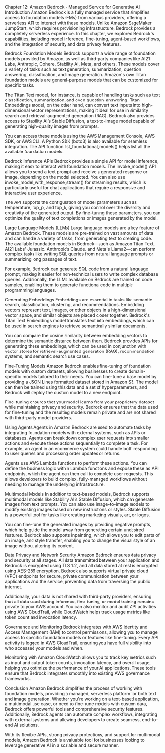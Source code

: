 Chapter 12: Amazon Bedrock - Managed Service for Generative AI
Introduction
Amazon Bedrock is a fully managed service that simplifies access to foundation models (FMs) from various providers, offering a serverless API to interact with these models. Unlike Amazon SageMaker JumpStart, which requires provisioning infrastructure, Bedrock provides a completely serverless experience. In this chapter, we explored Bedrock's capabilities, including model inference, fine-tuning, agent-based workflows, and the integration of security and data privacy features.

Bedrock Foundation Models
Bedrock supports a wide range of foundation models provided by Amazon, as well as third-party companies like AI21 Labs, Anthropic, Cohere, Stability AI, Meta, and others. These models cover a variety of tasks such as text generation, summarization, question answering, classification, and image generation. Amazon's own Titan foundation models are general-purpose models that can be customized for specific tasks.

The Titan Text model, for instance, is capable of handling tasks such as text classification, summarization, and even question-answering. Titan Embeddings model, on the other hand, can convert text inputs into high-dimensional vector representations, making it ideal for use in similarity search and retrieval-augmented generation (RAG). Bedrock also provides access to Stability AI’s Stable Diffusion, a text-to-image model capable of generating high-quality images from prompts.

You can access these models using the AWS Management Console, AWS SDK, or AWS CLI. A Python SDK (boto3) is also available for seamless integration. The API function list_foundational_models() helps list all the available foundation models.

Bedrock Inference APIs
Bedrock provides a simple API for model inference, making it easy to interact with foundation models. The invoke_model() API allows you to send a text prompt and receive a generated response or image, depending on the model selected. You can also use invoke_model_with_response_stream() for streaming results, which is particularly useful for chat applications that require a responsive and interactive user experience.

The API supports the configuration of model parameters such as temperature, top_p, and top_k, giving you control over the diversity and creativity of the generated output. By fine-tuning these parameters, you can optimize the quality of text completions or images generated by the model.

Large Language Models (LLMs)
Large language models are a key feature of Amazon Bedrock. These models are pre-trained on vast amounts of data and can handle a variety of tasks, from generating text to creating code. The available foundation models in Bedrock—such as Amazon Titan Text, AI21 Labs' Jurassic, Anthropic’s Claude, and Meta's Llama2—can perform complex tasks like writing SQL queries from natural language prompts or summarizing long passages of text.

For example, Bedrock can generate SQL code from a natural language prompt, making it easier for non-technical users to write complex database queries. Additionally, the LLMs available on Bedrock are trained on code samples, enabling them to generate functional code in multiple programming languages.

Generating Embeddings
Embeddings are essential in tasks like semantic search, classification, clustering, and recommendations. Embedding vectors represent text, images, or other objects in a high-dimensional vector space, and similar objects are placed closer together. Bedrock's Titan Text Embeddings model translates text into embeddings, which can be used in search engines to retrieve semantically similar documents.

You can compare the cosine similarity between embedding vectors to determine the semantic distance between them. Bedrock provides APIs for generating these embeddings, which can be used in conjunction with vector stores for retrieval-augmented generation (RAG), recommendation systems, and semantic search use cases.

Fine-Tuning Models
Amazon Bedrock enables fine-tuning of foundation models with custom datasets, allowing businesses to create domain-specific models tailored to their needs. You can fine-tune a base model by providing a JSON Lines formatted dataset stored in Amazon S3. The model can then be trained using this data and a set of hyperparameters, and Bedrock will deploy the custom model to a new endpoint.

Fine-tuning ensures that your model learns from your proprietary dataset while maintaining privacy and security. Bedrock ensures that the data used for fine-tuning and the resulting models remain private and are not shared with third-party model providers.

Using Agents
Agents in Amazon Bedrock are used to automate tasks by integrating foundation models with external systems, such as APIs or databases. Agents can break down complex user requests into smaller actions and execute these actions sequentially to complete a task. For example, an agent in an ecommerce system could handle both responding to user queries and processing order updates or returns.

Agents use AWS Lambda functions to perform these actions. You can define the business logic within Lambda functions and expose these as API endpoints, which the agent can then call to complete user requests. This allows developers to build complex, fully-managed workflows without needing to manage the underlying infrastructure.

Multimodal Models
In addition to text-based models, Bedrock supports multimodal models like Stability AI’s Stable Diffusion, which can generate images from text prompts. You can also use image-to-image models to modify existing images based on new instructions or styles. Stable Diffusion is a powerful tool for tasks like creating marketing visuals, art, or logos.

You can fine-tune the generated images by providing negative prompts, which help guide the model away from generating certain undesired features. Bedrock also supports inpainting, which allows you to edit parts of an image, and style transfer, enabling you to change the visual style of an image without altering its content.

Data Privacy and Network Security
Amazon Bedrock ensures data privacy and security at all stages. All data transmitted between your application and Bedrock is encrypted using TLS 1.2, and all data stored at rest is encrypted using AES-256 encryption. Bedrock also supports virtual private cloud (VPC) endpoints for secure, private communication between your applications and the service, preventing data from traversing the public internet.

Additionally, your data is not shared with third-party providers, ensuring that all data used during inference, fine-tuning, or model training remains private to your AWS account. You can also monitor and audit API activities using AWS CloudTrail, while CloudWatch helps track usage metrics like token count and invocation latency.

Governance and Monitoring
Bedrock integrates with AWS Identity and Access Management (IAM) to control permissions, allowing you to manage access to specific foundation models or features like fine-tuning. Every API activity is logged in AWS CloudTrail, ensuring you have full visibility into who accessed your models and when.

Monitoring with Amazon CloudWatch allows you to track key metrics such as input and output token counts, invocation latency, and overall usage, helping you optimize the performance of your AI applications. These tools ensure that Bedrock integrates smoothly into existing AWS governance frameworks.

Conclusion
Amazon Bedrock simplifies the process of working with foundation models, providing a managed, serverless platform for both text and image generation. Whether you're working on a text-based application, a multimodal use case, or need to fine-tune models with custom data, Bedrock offers powerful tools and comprehensive security features. Additionally, Bedrock agents can automate complex workflows, integrating with external systems and allowing developers to create seamless, end-to-end AI solutions.

With its flexible APIs, strong privacy protections, and support for multimodal models, Amazon Bedrock is a valuable tool for businesses looking to leverage generative AI in a scalable and secure manner.
